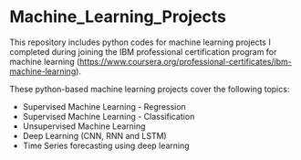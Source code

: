 # Machine_Learning_Projects

This repository includes python codes for machine learning projects I completed during joining the IBM professional certification program for machine learning (https://www.coursera.org/professional-certificates/ibm-machine-learning).

These python-based machine learning projects cover the following topics:
* Supervised Machine Learning - Regression
* Supervised Machine Learning - Classification
* Unsupervised Machine Learning
* Deep Learning (CNN, RNN and LSTM)
* Time Series forecasting using deep learning
